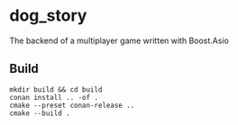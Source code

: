 # dog_story

The backend of a multiplayer game written with Boost.Asio

## Build

```shell
mkdir build && cd build
conan install .. -of .
cmake --preset conan-release ..
cmake --build .
```